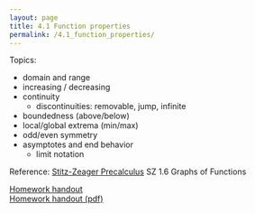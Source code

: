 ```yaml
---
layout: page
title: 4.1 Function properties
permalink: /4.1_function_properties/
---
```


Topics: 

- domain and range
- increasing / decreasing
- continuity
    - discontinuities: removable, jump, infinite
- boundedness (above/below)
- local/global extrema (min/max)
- odd/even symmetry
- asymptotes and end behavior 
    - limit notation

Reference:
[Stitz-Zeager Precalculus](https://www.stitz-zeager.com/)
SZ 1.6 Graphs of Functions

[Homework handout](handout)  
[Homework handout (pdf)](handout.pdf)


